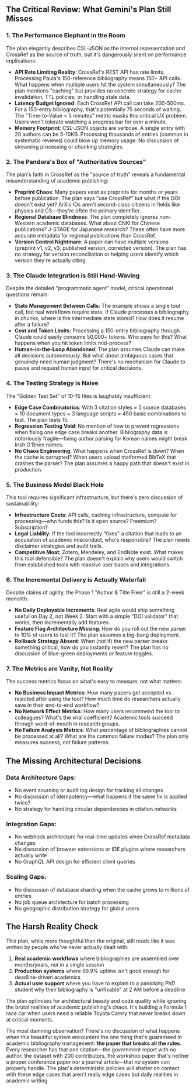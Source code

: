 ## **The Critical Review: What Gemini's Plan Still Misses**

### **1\. The Performance Elephant in the Room**

The plan elegantly describes CSL-JSON as the internal representation and CrossRef as the source of truth, but it's dangerously silent on performance implications:

* **API Rate Limiting Reality**: CrossRef's REST API has rate limits. Processing Paula's 150-reference bibliography means 150+ API calls. What happens when multiple users hit the system simultaneously? The plan mentions "caching" but provides no concrete strategy for cache invalidation, TTL policies, or handling stale data.
* **Latency Budget Ignored**: Each CrossRef API call can take 200-500ms. For a 150-entry bibliography, that's potentially 75 seconds of waiting. The "Time-to-Value \< 5 minutes" metric masks this critical UX problem. Users won't tolerate watching a progress bar for over a minute.
* **Memory Footprint**: CSL-JSON objects are verbose. A single entry with 20 authors can be 5-10KB. Processing thousands of entries (common in systematic reviews) could blow up memory usage. No discussion of streaming processing or chunking strategies.

### **2\. The Pandora's Box of "Authoritative Sources"**

The plan's faith in CrossRef as the "source of truth" reveals a fundamental misunderstanding of academic publishing:

* **Preprint Chaos**: Many papers exist as preprints for months or years before publication. The plan says "use CrossRef" but what if the DOI doesn't exist yet? ArXiv IDs aren't second-class citizens in fields like physics and CS—they're often the primary identifier.
* **Regional Database Blindness**: The plan completely ignores non-Western academic databases. What about CNKI for Chinese publications? J-STAGE for Japanese research? These often have more accurate metadata for regional publications than CrossRef.
* **Version Control Nightmare**: A paper can have multiple versions (preprint v1, v2, v3, published version, corrected version). The plan has no strategy for version reconciliation or helping users identify which version they're actually citing.

### **3\. The Claude Integration is Still Hand-Waving**

Despite the detailed "programmatic agent" model, critical operational questions remain:

* **State Management Between Calls**: The example shows a single tool call, but real workflows require state. If Claude processes a bibliography in chunks, where is the intermediate state stored? How does it resume after a failure?
* **Cost and Token Limits**: Processing a 150-entry bibliography through Claude could easily consume 50,000+ tokens. Who pays for this? What happens when you hit token limits mid-process?
* **Human-in-the-Loop Abandoned**: The plan assumes Claude can make all decisions autonomously. But what about ambiguous cases that genuinely need human judgment? There's no mechanism for Claude to pause and request human input for critical decisions.

### **4\. The Testing Strategy is Naive**

The "Golden Test Set" of 10-15 files is laughably insufficient:

* **Edge Case Combinatorics**: With 3 citation styles × 5 source databases × 10 document types × 3 language scripts \= 450 basic combinations to test. The plan tests 15\.
* **Regression Testing Void**: No mention of how to prevent regressions when fixing one edge case breaks another. Bibliography data is notoriously fragile—fixing author parsing for Korean names might break Irish O'Brien names.
* **No Chaos Engineering**: What happens when CrossRef is down? When the cache is corrupted? When users upload malformed BibTeX that crashes the parser? The plan assumes a happy path that doesn't exist in production.

### **5\. The Business Model Black Hole**

This tool requires significant infrastructure, but there's zero discussion of sustainability:

* **Infrastructure Costs**: API calls, caching infrastructure, compute for processing—who funds this? Is it open source? Freemium? Subscription?
* **Legal Liability**: If the tool incorrectly "fixes" a citation that leads to an accusation of academic misconduct, who's responsible? The plan needs disclaimer strategies and audit trails.
* **Competitive Moat**: Zotero, Mendeley, and EndNote exist. What makes this tool defensible? The plan doesn't explain why users would switch from established tools with massive user bases and integrations.

### **6\. The Incremental Delivery is Actually Waterfall**

Despite claims of agility, the Phase 1 "Author & Title Fixer" is still a 2-week monolith:

* **No Daily Deployable Increments**: Real agile would ship something useful on Day 2, not Week 2\. Start with a simple "DOI validator" that works, then incrementally add features.
* **Feature Flag Architecture Missing**: How do you roll out the new parser to 10% of users to test it? The plan assumes a big-bang deployment.
* **Rollback Strategy Absent**: When (not if) the new parser breaks something critical, how do you instantly revert? The plan has no discussion of blue-green deployments or feature toggles.

### **7\. The Metrics are Vanity, Not Reality**

The success metrics focus on what's easy to measure, not what matters:

* **No Business Impact Metrics**: How many papers get accepted vs. rejected after using the tool? How much time do researchers actually save in their end-to-end workflow?
* **No Network Effect Metrics**: How many users recommend the tool to colleagues? What's the viral coefficient? Academic tools succeed through word-of-mouth in research groups.
* **No Failure Analysis Metrics**: What percentage of bibliographies cannot be processed at all? What are the common failure modes? The plan only measures success, not failure patterns.

## **The Missing Architectural Decisions**

### **Data Architecture Gaps:**

* No event sourcing or audit log design for tracking all changes
* No discussion of idempotency—what happens if the same fix is applied twice?
* No strategy for handling circular dependencies in citation networks

### **Integration Gaps:**

* No webhook architecture for real-time updates when CrossRef metadata changes
* No discussion of browser extensions or IDE plugins where researchers actually write
* No GraphQL API design for efficient client queries

### **Scaling Gaps:**

* No discussion of database sharding when the cache grows to millions of entries
* No job queue architecture for batch processing
* No geographic distribution strategy for global users

## **The Harsh Reality Check**

This plan, while more thoughtful than the original, still reads like it was written by people who've never actually dealt with:

1. **Real academic workflows** where bibliographies are assembled over months/years, not in a single session
2. **Production systems** where 99.9% uptime isn't good enough for deadline-driven academics
3. **Actual user support** where you have to explain to a panicking PhD student why their bibliography is "unfixable" at 2 AM before a deadline

The plan optimizes for architectural beauty and code quality while ignoring the brutal realities of academic publishing's chaos. It's building a Formula 1 race car when users need a reliable Toyota Camry that never breaks down at critical moments.

The most damning observation? There's no discussion of what happens when this beautiful system encounters the one thing that's guaranteed in academic bibliography management: **the paper that breaks all the rules**. Every researcher has that one citation—the government report with no author, the dataset with 200 contributors, the workshop paper that's neither a proper conference paper nor a journal article—that no system can properly handle. The plan's deterministic policies will shatter on contact with these edge cases that aren't really edge cases but daily realities in academic writing.
